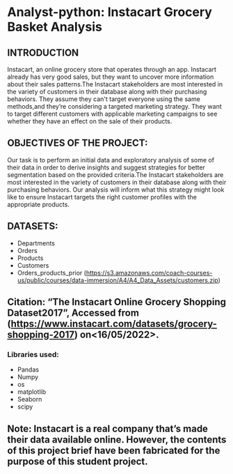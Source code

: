 # Analyst-python: Instacart Grocery Basket Analysis 

## INTRODUCTION 
Instacart, an online grocery store that operates through an app. Instacart already has very good sales, but they want to uncover more information about their sales patterns.The Instacart stakeholders are most interested in the variety of customers in their database along with their purchasing behaviors. They assume they can't target everyone using the same methods,and they’re considering a targeted marketing strategy. They want to target different customers with applicable marketing campaigns to see whether they have an effect on the sale of their products.

## OBJECTIVES OF THE PROJECT: 
Our task is to perform an initial data and exploratory analysis of some of their data in order to derive insights and suggest strategies for better segmentation based on the provided criteria.The Instacart stakeholders are most interested in the variety of customers in their database along with their purchasing behaviors. Our analysis will inform what this strategy might look like to ensure Instacart targets the right customer profiles with the appropriate products.

## DATASETS:
- Departments
- Orders
- Products
- Customers 
- Orders_products_prior
(https://s3.amazonaws.com/coach-courses-us/public/courses/data-immersion/A4/A4_Data_Assets/customers.zip)

## Citation: “The Instacart Online Grocery Shopping Dataset2017”, Accessed from (https://www.instacart.com/datasets/grocery-shopping-2017) on<16/05/2022>.


### Libraries used:
- Pandas
- Numpy
- os
- matplotlib
- Seaborn
- scipy


## Note: Instacart is a real company that’s made their data available online. However, the contents of this project brief have been fabricated for the purpose of this student project.


